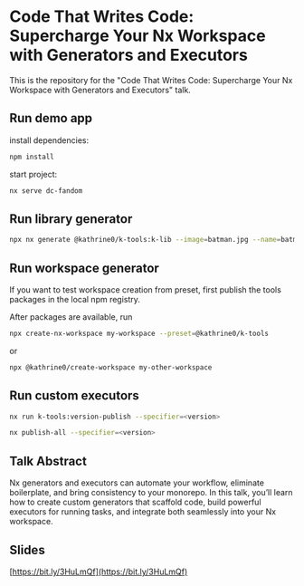 # Code That Writes Code: Supercharge Your Nx Workspace with Generators and Executors

This is the repository for the "Code That Writes Code: Supercharge Your Nx Workspace with Generators and Executors" talk.

## Run demo app

install dependencies:

```bash
npm install
```

start project:

```bash
nx serve dc-fandom
```

## Run library generator

```bash
npx nx generate @kathrine0/k-tools:k-lib --image=batman.jpg --name=batman
```

## Run workspace generator

If you want to test workspace creation from preset, first publish the tools packages in the local npm registry.

After packages are available, run

```bash
npx create-nx-workspace my-workspace --preset=@kathrine0/k-tools
```

or

```bash
npx @kathrine0/create-workspace my-other-workspace
```

## Run custom executors

```bash
nx run k-tools:version-publish --specifier=<version>
```

```bash
nx publish-all --specifier=<version>
```

## Talk Abstract

Nx generators and executors can automate your workflow, eliminate boilerplate, and bring consistency to your monorepo. In this talk, you’ll learn how to create custom generators that scaffold code, build powerful executors for running tasks, and integrate both seamlessly into your Nx workspace.

## Slides

[https://bit.ly/3HuLmQf](https://bit.ly/3HuLmQf)
